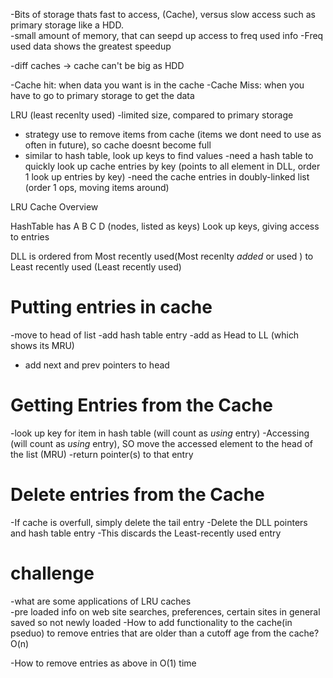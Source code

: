 -Bits of storage thats fast to access, (Cache), versus slow access such as primary storage like a HDD.  
    -small amount of memory, that can seepd up access to freq used info 
-Freq used data shows the greatest speedup 

-diff caches -> cache can't be big as HDD

-Cache hit: when data you want is in the cache 
-Cache Miss: when you have to go to primary storage to get the data 

LRU (least recenlty used)
-limited size, compared to primary storage
- strategy use to remove items from cache (items we dont need to use as often in future), so cache doesnt become full 
- similar to hash table, look up keys to find values 
-need a hash table to quickly look up cache entries by key (points to all element in DLL, order 1 look up entries by key)
-need the cache entries in doubly-linked list (order 1 ops, moving items around)

LRU Cache Overview

HashTable has 
A  B C D (nodes, listed as keys)
Look up keys, giving access to entries 

DLL is ordered from Most recently used(Most recenlty _added_ or used ) to Least recently used (Least recently used)

# Putting entries in cache
-move to head of list
-add hash table entry 
-add as Head to LL (which shows its MRU)
- add next and prev pointers to head 

# Getting Entries from the Cache
-look up key for item in hash table (will count as _using_ entry)
-Accessing (will count as _using_ entry), SO move the accessed element to the head of the list (MRU)
-return pointer(s) to that entry

# Delete entries from the Cache 
-If cache is overfull, simply delete the tail entry
-Delete the DLL pointers and hash table entry 
-This discards the Least-recently used entry 

# challenge
-what are some applications of LRU caches  
    -pre loaded info on web site searches, preferences, certain sites in general saved so not newly loaded
-How to add functionality to the cache(in pseduo) to remove entries that are older than a cutoff age from the cache? O(n)


-How to remove entries as above in O(1) time 
